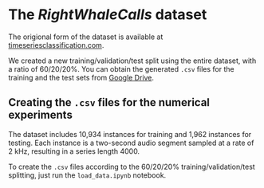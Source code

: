 # The *RightWhaleCalls* dataset

The origional form of the dataset is available at [timeseriesclassification.com](https://www.timeseriesclassification.com/description.php?Dataset=RightWhaleCalls). 

We created a new training/validation/test split using the entire dataset, with a ratio of 60/20/20%.
You can obtain the generated `.csv` files for the training and the test sets from [Google Drive](https://drive.google.com/drive/folders/1b2Jph_sFOuSLA0xMeiTpZgLIU1S1ixwZ?usp=sharing).

## Creating the `.csv` files for the numerical experiments

The dataset includes 10,934 instances for training and 1,962 instances for testing. Each instance is a two-second audio segment sampled at a rate of 2 kHz, resulting in a series length 4000.

To create the `.csv` files according to the 60/20/20% training/validation/test splitting, just run the `load_data.ipynb` notebook. 

